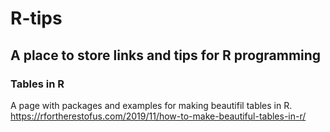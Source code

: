 # R-tips
## A place to store links and tips for R programming


### Tables in R

A page with packages and examples for making beautifil tables in R.  
https://rfortherestofus.com/2019/11/how-to-make-beautiful-tables-in-r/
